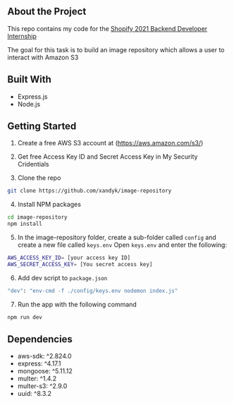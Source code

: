 ## About the Project

This repo contains my code for the [Shopify 2021 Backend Developer Internship](https://jobs.smartrecruiters.com/ni/Shopify/1529b84e-da5f-49d4-b408-09f0050732be-backend-developer-intern-remote-summer-2021)

The goal for this task is to build an image repository which allows a user to interact with Amazon S3

## Built With

* Express.js
* Node.js


## Getting Started

1. Create a free AWS S3 account at (https://aws.amazon.com/s3/)

2. Get free Access Key ID and Secret Access Key in My Security Cridentials

3. Clone the repo
```sh
git clone https://github.com/xandyk/image-repository
```

4. Install NPM packages
```sh
cd image-repository
npm install
```

5. In the image-repository folder, create a sub-folder called `config` and create a new file called `keys.env`
   Open `keys.env` and enter the following:
 ```sh
 AWS_ACCESS_KEY_ID= [your access key ID]
 AWS_SECRET_ACCESS_KEY= [You secret access key]
 ```

6. Add dev script to `package.json`
```sh
"dev": "env-cmd -f ./config/keys.env nodemon index.js" 
```

7. Run the app with the following command
```sh
npm run dev
```

## Dependencies
   * aws-sdk: ^2.824.0
   * express: ^4.17.1
   * mongoose: ^5.11.12
   * multer: ^1.4.2
   * multer-s3: ^2.9.0
   * uuid: ^8.3.2
